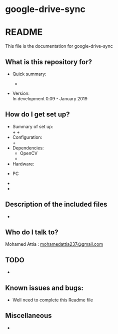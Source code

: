 # google-drive-sync

# README #
This file is the  documentation for google-drive-sync

## What is this repository for?
* Quick summary:  

   - 
* Version:  
In development 0.09 - January 2019

## How do I get set up?
* Summary of set up:  
   + 
   + 
* Configuration:  
   + 
* Dependencies:  
   + OpenCV
   + 
* Hardware:  
 + PC
  - 
  - 

## Description of the included files 
* 

## Who do I talk to? 
Mohamed Attia : mohamedattia237@gmail.com



## TODO
* 

## Known issues and bugs:
* Well need to complete this Readme file
 
## Miscellaneous 


* 

